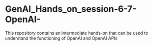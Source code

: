 # GenAI_Hands_on_session-6-7-OpenAI-
This repository contains an intermediate hands-on that can be used to understand the functioning of OpenAI and OpenAI APIs
